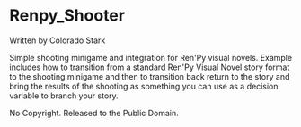 # Renpy_Shooter
Written by Colorado Stark

Simple shooting minigame and integration for Ren'Py visual novels.
Example includes how to transition from a standard Ren'Py Visual Novel story format to the shooting minigame
and then to transition back return to the story and bring the results of the shooting as something you can 
use as a decision variable to branch your story.

No Copyright.  Released to the Public Domain.



